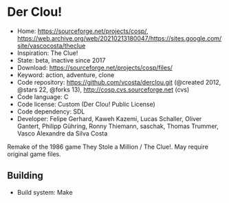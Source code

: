 # Der Clou!

- Home: https://sourceforge.net/projects/cosp/, https://web.archive.org/web/20210213180047/https://sites.google.com/site/vascocosta/theclue
- Inspiration: The Clue!
- State: beta, inactive since 2017
- Download: https://sourceforge.net/projects/cosp/files/
- Keyword: action, adventure, clone
- Code repository: https://github.com/vcosta/derclou.git (@created 2012, @stars 22, @forks 13), http://cosp.cvs.sourceforge.net (cvs)
- Code language: C
- Code license: Custom (Der Clou! Public License)
- Code dependency: SDL
- Developer: Felipe Gerhard, Kaweh Kazemi, Lucas Schaller, Oliver Gantert, Philipp Gühring, Ronny Thiemann, saschak, Thomas Trummer, Vasco Alexandre da Silva Costa

Remake of the 1986 game They Stole a Million / The Clue!.
May require original game files.

## Building

- Build system: Make
